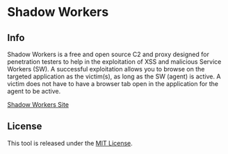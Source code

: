# Shadow Workers

## Info
Shadow Workers is a free and open source C2 and proxy designed for penetration testers to help in the exploitation of XSS and malicious Service Workers (SW).
A successful exploitation allows you to browse on the targeted application as the victim(s), as long as the SW (agent) is active. A victim does not have to have a browser tab open in the application for the agent to be active.

[Shadow Workers Site](https://shadow-workers.github.io)

## License

This tool is released under the [MIT License](https://opensource.org/licenses/MIT).

